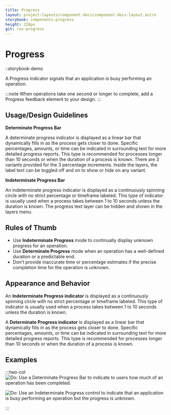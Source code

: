 ```yaml
---
title: Progress
layout: project:layouts/component-docs/component-docs-layout.astro
storybook: components-progress
height: 220px
git: rux-progress
---
```

# Progress

::storybook-demo

A Progress indicator signals that an application is busy performing an operation.

:::note
When operations take one second or longer to complete, add a Progress feedback element to your design.
:::

## Usage/Design Guidelines

**Determinate Progress Bar**

A determinate progress indicator is displayed as a linear bar that dynamically fills in as the process gets closer to done. Specific percentages, amounts, or time can be indicated in surrounding text for more detailed progress reports. This type is recommended for processes longer than 10 seconds or when the duration of a process is known. There are 3 variants provided for the 3 percentage increments. Inside the layers, the label text can be toggled off and on to show or hide on any variant.

**Indeterminate Progress Bar**

An indeterminate progress indicator is displayed as a continuously spinning circle with no strict percentage or timeframe labeled. This type of indicator is usually used when a process takes between 1 to 10 seconds unless the duration is known. The progress text layer can be hidden and shown in the layers menu.

## Rules of Thumb

- Use **Indeterminate Progress** mode to continually display unknown progress for an operation.
- Use **Determinate Progress** mode when an operation has a well-defined duration or a predictable end.
- Don’t provide inaccurate time or percentage estimates if the precise completion time for the operation is unknown.

## Appearance and Behavior

An **Indeterminate Progress indicator** is displayed as a continuously spinning circle with no strict percentage or timeframe labeled. This type of indicator is usually used when a process takes between 1 to 10 seconds unless the duration is known.

A **Determinate Progress indicator** is displayed as a linear bar that dynamically fills in as the process gets closer to done. Specific percentages, amounts, or time can be indicated in surrounding text for more detailed progress reports. This type is recommended for processes longer than 10 seconds or when the duration of a process is known.

## Examples

:::two-col
![Do: Use a Determinate Progress Bar to indicate to users how much of an operation has been completed.](/img/components/determinate-progress-do-1.png "Do: Use a Determinate Progress Bar to indicate to users how much of an operation has been completed.")

![Do: Use an Indeterminate Progress control to indicate that an application is busy performing an operation but the progress is unknown.](/img/components/indeterminate-progress-do-1.png "Do: Use an Indeterminate Progress control to indicate that an application is busy performing an operation but the progress is unknown.")

:::
